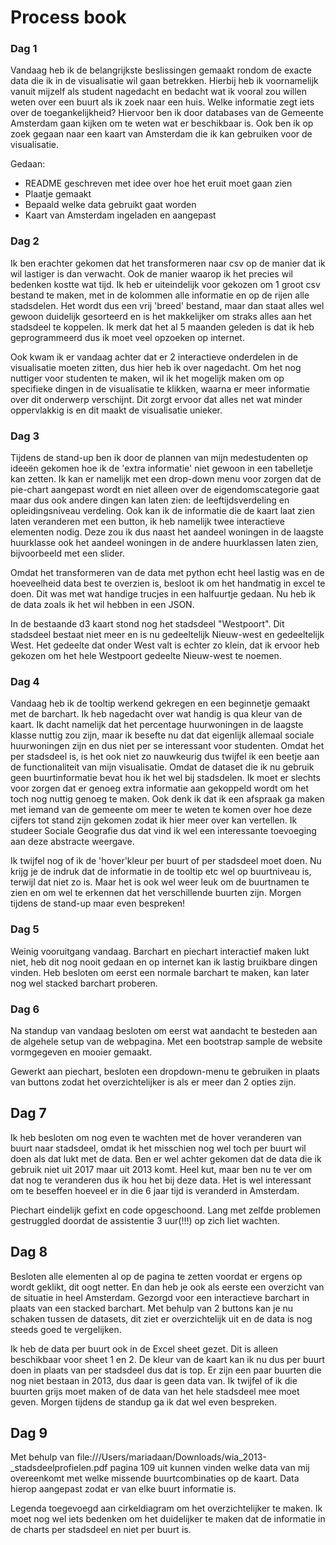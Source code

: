 # Process book
### Dag 1
Vandaag heb ik de belangrijkste beslissingen gemaakt rondom de exacte data die ik in de visualisatie wil gaan betrekken. Hierbij heb ik voornamelijk vanuit mijzelf als student nagedacht en bedacht wat ik vooral zou willen weten over een buurt als ik zoek naar een huis. Welke informatie zegt iets over de toegankelijkheid? Hiervoor ben ik door databases van de Gemeente Amsterdam gaan kijken om te weten wat er beschikbaar is. Ook ben ik op zoek gegaan naar een kaart van Amsterdam die ik kan gebruiken voor de visualisatie.

Gedaan:
- README geschreven met idee over hoe het eruit moet gaan zien
- Plaatje gemaakt
- Bepaald welke data gebruikt gaat worden
- Kaart van Amsterdam ingeladen en aangepast

### Dag 2
Ik ben erachter gekomen dat het transformeren naar csv op de manier dat ik wil lastiger is dan verwacht. Ook de manier waarop ik het precies wil bedenken kostte wat tijd. Ik heb er uiteindelijk voor gekozen om 1 groot csv bestand te maken, met in de kolommen alle informatie en op de rijen alle stadsdelen. Het wordt dus een vrij 'breed' bestand, maar dan staat alles wel gewoon duidelijk gesorteerd en is het makkelijker om straks alles aan het stadsdeel te koppelen. Ik merk dat het al 5 maanden geleden is dat ik heb geprogrammeerd dus ik moet veel opzoeken op internet.

Ook kwam ik er vandaag achter dat er 2 interactieve onderdelen in de visualisatie moeten zitten, dus hier heb ik over nagedacht. Om het nog nuttiger voor studenten te maken, wil ik het mogelijk maken om op specifieke dingen in de visualisatie te klikken, waarna er meer informatie over dit onderwerp verschijnt. Dit zorgt ervoor dat alles net wat minder oppervlakkig is en dit maakt de visualisatie unieker.

### Dag 3
Tijdens de stand-up ben ik door de plannen van mijn medestudenten op ideeën gekomen hoe ik de 'extra informatie' niet gewoon in een tabelletje kan zetten. Ik kan er namelijk met een drop-down menu voor zorgen dat de pie-chart aangepast wordt en niet alleen over de eigendomscategorie gaat maar dus ook andere dingen kan laten zien: de leeftijdsverdeling en opleidingsniveau verdeling. Ook kan ik de informatie die de kaart laat zien laten veranderen met een button, ik heb namelijk twee interactieve elementen nodig. Deze zou ik dus naast het aandeel woningen in de laagste huurklasse ook het aandeel woningen in de andere huurklassen laten zien, bijvoorbeeld met een slider.

Omdat het transformeren van de data met python echt heel lastig was en de hoeveelheid data best te overzien is, besloot ik om het handmatig in excel te doen. Dit was met wat handige trucjes in een halfuurtje gedaan. Nu heb ik de data zoals ik het wil hebben in een JSON.

In de bestaande d3 kaart stond nog het stadsdeel "Westpoort". Dit stadsdeel bestaat niet meer en is nu gedeeltelijk Nieuw-west en gedeeltelijk West. Het gedeelte dat onder West valt is echter zo klein, dat ik ervoor heb gekozen om het hele Westpoort gedeelte Nieuw-west te noemen.

### Dag 4
Vandaag heb ik de tooltip werkend gekregen en een beginnetje gemaakt met de barchart. Ik heb nagedacht over wat handig is qua kleur van de kaart. Ik dacht namelijk dat het percentage huurwoningen in de laagste klasse nuttig zou zijn, maar ik besefte nu dat dat eigenlijk allemaal sociale huurwoningen zijn en dus niet per se interessant voor studenten. Omdat het per stadsdeel is, is het ook niet zo nauwkeurig dus twijfel ik een beetje aan de functionaliteit van mijn visualisatie. Omdat de dataset die ik nu gebruik geen buurtinformatie bevat hou ik het wel bij stadsdelen. Ik moet er slechts voor zorgen dat er genoeg extra informatie aan gekoppeld wordt om het toch nog nuttig genoeg te maken. Ook denk ik dat ik een afspraak ga maken met iemand van de gemeente om meer te weten te komen over hoe deze cijfers tot stand zijn gekomen zodat ik hier meer over kan vertellen. Ik studeer Sociale Geografie dus dat vind ik wel een interessante toevoeging aan deze abstracte weergave.

Ik twijfel nog of ik de 'hover'kleur per buurt of per stadsdeel moet doen. Nu krijg je de indruk dat de informatie in de tooltip etc wel op buurtniveau is, terwijl dat niet zo is. Maar het is ook wel weer leuk om de buurtnamen te zien en om wel te erkennen dat het verschillende buurten zijn. Morgen tijdens de stand-up maar even bespreken!

### Dag 5
Weinig vooruitgang vandaag. Barchart en piechart interactief maken lukt niet, heb dit nog nooit gedaan en op internet kan ik lastig bruikbare dingen vinden. Heb besloten om eerst een normale barchart te maken, kan later nog wel stacked barchart proberen.

### Dag 6
Na standup van vandaag besloten om eerst wat aandacht te besteden aan de algehele setup van de webpagina. Met een bootstrap sample de website vormgegeven en mooier gemaakt.

Gewerkt aan piechart, besloten een dropdown-menu te gebruiken in plaats van buttons zodat het overzichtelijker is als er meer dan 2 opties zijn.

## Dag 7
Ik heb besloten om nog even te wachten met de hover veranderen van buurt naar stadsdeel, omdat ik het misschien nog wel toch per buurt wil doen als dat lukt met de data. Ben er wel achter gekomen dat de data die ik gebruik niet uit 2017 maar uit 2013 komt. Heel kut, maar ben nu te ver om dat nog te veranderen dus ik hou het bij deze data. Het is wel interessant om te beseffen hoeveel er in die 6 jaar tijd is veranderd in Amsterdam.

Piechart eindelijk gefixt en code opgeschoond. Lang met zelfde problemen gestruggled doordat de assistentie 3 uur(!!!) op zich liet wachten.

## Dag 8
Besloten alle elementen al op de pagina te zetten voordat er ergens op wordt geklikt, dit oogt netter. En dan heb je ook als eerste een overzicht van de situatie in heel Amsterdam. Gezorgd voor een interactieve barchart in plaats van een stacked barchart. Met behulp van 2 buttons kan je nu schaken tussen de datasets, dit ziet er overzichtelijk uit en de data is nog steeds goed te vergelijken.

Ik heb de data per buurt ook in de Excel sheet gezet. Dit is alleen beschikbaar voor sheet 1 en 2. De kleur van de kaart kan ik nu dus per buurt doen in plaats van per stadsdeel dus dat is top. Er zijn een paar buurten die nog niet bestaan in 2013, dus daar is geen data van. Ik twijfel of ik die buurten grijs moet maken of de data van het hele stadsdeel mee moet geven. Morgen tijdens de standup ga ik dat wel even bespreken.

## Dag 9
Met behulp van file:///Users/mariadaan/Downloads/wia_2013-_stadsdeelprofielen.pdf pagina 109 uit kunnen vinden welke data van mij overeenkomt met welke missende buurtcombinaties op de kaart. Data hierop aangepast zodat er van elke buurt informatie is.

Legenda toegevoegd aan cirkeldiagram om het overzichtelijker te maken. Ik moet nog wel iets bedenken om het duidelijker te maken dat de informatie in de charts per stadsdeel en niet per buurt is.
